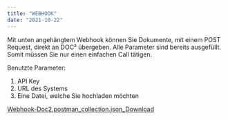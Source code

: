 ```yaml
---
title: "WEBHOOK"
date: "2021-10-22"
---
```


Mit unten angehängtem Webhook können Sie Dokumente, mit einem POST Request, direkt an DOC² übergeben. Alle Parameter sind bereits ausgefüllt. Somit müssen Sie nur einen einfachen Call tätigen.

Benutzte Parameter:

1. API Key
2. URL des Systems
3. Eine Datei, welche Sie hochladen möchten

[Webhook-Doc2.postman\_collection.json\_](https://docs.cloudintegration.eu/wp-content/uploads/2022/04/Webhook-Doc2.postman_collection.json_.zip)[Download](https://docs.cloudintegration.eu/wp-content/uploads/2022/04/Webhook-Doc2.postman_collection.json_.zip)
